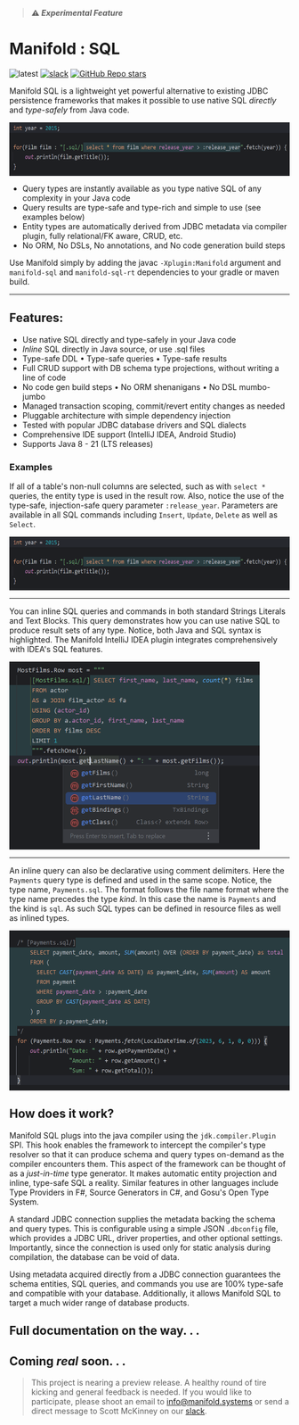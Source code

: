 >**⚠ _Experimental Feature_**

# Manifold : SQL

![latest](https://img.shields.io/badge/latest-v2023.1.30-darkgreen.svg)
[![slack](https://img.shields.io/badge/slack-manifold-blue.svg?logo=slack)](https://join.slack.com/t/manifold-group/shared_invite/zt-e0bq8xtu-93ASQa~a8qe0KDhOoD6Bgg)
[![GitHub Repo stars](https://img.shields.io/github/stars/manifold-systems/manifold?logo=github&color=red)](https://github.com/manifold-systems/manifold)


Manifold SQL is a lightweight yet powerful alternative to existing JDBC persistence frameworks that makes it possible to
use native SQL _directly_ and _type-safely_ from Java code.

<img width="600" height="96" align="top" src="../../docs/images/img_3.png">

- Query types are instantly available as you type native SQL of any complexity in your Java code
- Query results are type-safe and type-rich and simple to use (see examples below)
- Entity types are automatically derived from JDBC metadata via compiler plugin, fully relational/FK aware, CRUD, etc.
- No ORM, No DSLs, No annotations, and No code generation build steps

Use Manifold simply by adding the javac `-Xplugin:Manifold` argument and `manifold-sql` and `manifold-sql-rt` dependencies
to your gradle or maven build.

---

## Features:
- Use native SQL directly and type-safely in your Java code<br>
- _Inline_ SQL directly in Java source, or use .sql files<br>
- Type-safe DDL &bull; Type-safe queries &bull; Type-safe results<br>
- Full CRUD support with DB schema type projections, without writing a line of code<br>
- No code gen build steps &bull; No ORM shenanigans &bull; No DSL mumbo-jumbo<br>
- Managed transaction scoping, commit/revert entity changes as needed<br>
- Pluggable architecture with simple dependency injection<br>
- Tested with popular JDBC database drivers and SQL dialects<br>
- Comprehensive IDE support (IntelliJ IDEA, Android Studio)
- Supports Java 8 - 21 (LTS releases)

### Examples

If all of a table's non-null columns are selected, such as with `select *` queries, the entity type is used in the result
row. Also, notice the use of the type-safe, injection-safe query parameter `:release_year`. Parameters are available
in all SQL commands including `Insert`, `Update`, `Delete` as well as `Select`.

<img width="600" height="96" align="top" src="../../docs/images/img_3.png">
<br>

---
You can inline SQL queries and commands in both standard Strings Literals and Text Blocks. This query demonstrates how
you can use native SQL to produce result sets of any type. Notice, both Java and SQL syntax is highlighted. The Manifold
IntelliJ IDEA plugin integrates comprehensively with IDEA's SQL features.

<img width="450" height="337" align="top" src="../../docs/images/img.png">
<br>

---
An inline query can also be declarative using comment delimiters. Here the `Payments` query type is defined and used
in the same scope. Notice, the type name, `Payments.sql`. The format follows the file name format where the type name
precedes the type _kind_. In this case the name is `Payments` and the kind is `sql`. As such SQL types can be defined
in resource files as well as inlined types.

<img width="550" height="287" align="top" src="../../docs/images/img2.png">
<br>

## How does it work?
 
Manifold SQL plugs into the java compiler using the `jdk.compiler.Plugin` SPI. This hook enables the framework to intercept
the compiler's type resolver so that it can produce schema and query types on-demand as the compiler encounters them. This
aspect of the framework can be thought of as a _just-in-time_ type generator. It makes automatic entity projection and inline,
type-safe SQL a reality. Similar features in other languages include Type Providers in F#, Source Generators in C#, and 
Gosu's Open Type System.
     
A standard JDBC connection supplies the metadata backing the schema and query types. This is configurable using a simple
JSON `.dbconfig` file, which provides a JDBC URL, driver properties, and other optional settings. Importantly, since the
connection is used only for static analysis during compilation, the database can be void of data.
                                                      
Using metadata acquired directly from a JDBC connection guarantees the schema entities, SQL queries, and commands you use
are 100% type-safe and compatible with your database. Additionally, it allows Manifold SQL to target a much wider range
of database products.
           
## Full documentation on the way. . .

## Coming _**real**_ soon. . .
                                   
> This project is nearing a preview release. A healthy round of tire kicking and general feedback is needed. If you
> would like to participate, please shoot an email to [info@manifold.systems](mailto:info@manifold.systems) or send a
> direct message to Scott McKinney on our [slack](https://join.slack.com/t/manifold-group/shared_invite/zt-e0bq8xtu-93ASQa~a8qe0KDhOoD6Bgg). 


